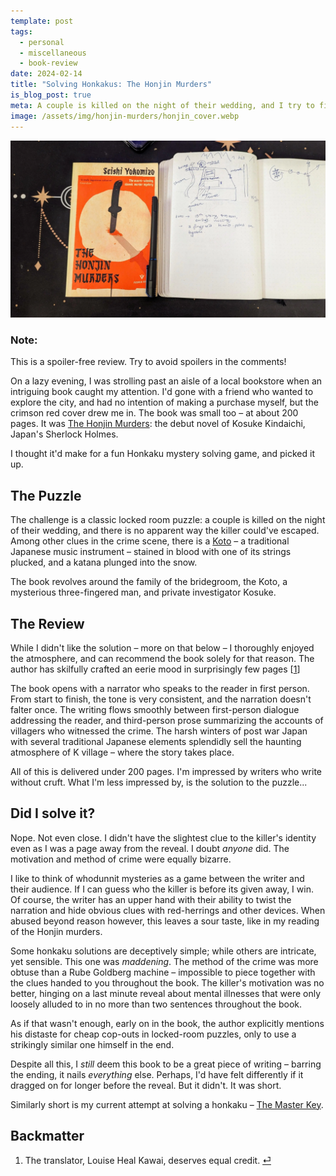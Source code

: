 ```yaml
---
template: post
tags:
  - personal
  - miscellaneous
  - book-review
date: 2024-02-14
title: "Solving Honkakus: The Honjin Murders"
is_blog_post: true
meta: A couple is killed on the night of their wedding, and I try to find the culprit.
image: /assets/img/honjin-murders/honjin_cover.webp
---
```

![The Honjin Murders Cover art](/assets/img/honjin-murders/honjin_cover.webp)

<div class="note">
<h3> Note: </h3>
This is a spoiler-free review.
Try to avoid spoilers in the comments!
</div>

On a lazy evening, I was strolling past an aisle of a local bookstore
when an intriguing book caught my attention.
I'd gone with a friend who wanted to explore the city,
and had no intention of making a purchase myself,
but the crimson red cover drew me in.
The book was small too – at about 200 pages.
It was [The Honjin Murders](https://en.wikipedia.org/wiki/The_Honjin_Murders):  the debut novel of Kosuke Kindaichi, Japan's Sherlock Holmes. 

I thought it'd make for a fun Honkaku mystery solving game, and picked it up.

## The Puzzle

The challenge is a classic locked room puzzle:
a couple is killed on the night of their wedding,
and there is no apparent way the killer could've escaped.
Among other clues in the crime scene, there is a [Koto](https://en.wikipedia.org/wiki/Koto_(instrument))
– a traditional Japanese music instrument – stained in blood with one of its strings plucked,
and a katana plunged into the snow.

The book revolves around the family of the bridegroom, the Koto,
a mysterious three-fingered man, and private investigator Kosuke.

##  The Review

While I didn't like the solution – more on that below – I thoroughly enjoyed the atmosphere,
and can recommend the book solely for that reason.
The author has skilfully crafted an eerie mood in surprisingly few pages [[1](#backmatter)]

The book opens with a narrator who speaks to the reader in first person.
From start to finish, the tone is very consistent, and the narration doesn't falter once.
The writing flows smoothly between first-person dialogue addressing the reader, and third-person prose summarizing the accounts of villagers who witnessed the crime. 
The harsh winters of post war Japan with several traditional Japanese elements splendidly sell the haunting atmosphere of K village – where the story takes place.

All of this is delivered under 200 pages.
I'm impressed by writers who write without cruft.
What I'm less impressed by, is the solution to the puzzle...

## Did I solve it?

Nope.
Not even close.
I didn't have the slightest clue to the killer's identity even
as I was a page away from the reveal.
I doubt *anyone* did.
The motivation and method of crime were equally bizarre.

I like to think of whodunnit mysteries as a game between the writer and their audience.
If I can guess who the killer is before its given away, I win.
Of course, the writer has an upper hand with their ability to twist the narration and hide obvious clues with red-herrings and other devices. 
When abused beyond reason however, this leaves a sour taste,
like in my reading of the Honjin murders.

Some honkaku solutions are deceptively simple; while others are intricate, yet sensible.
This one was *maddening*.
The method of the crime was more obtuse than a Rube Goldberg machine – impossible to piece together with the clues handed to you throughout the book.
The killer's motivation was no better, hinging on a last minute reveal about mental illnesses that were only loosely alluded to in no more than two sentences throughout the book.

As if that wasn't enough, early on in the book, the author explicitly mentions his distaste for cheap cop-outs in locked-room puzzles, only to use a strikingly similar one himself in the end.

Despite all this, I *still* deem this book to be a great piece of writing – barring the ending,
it nails *everything* else.
Perhaps, I'd have felt differently if it dragged on for longer before the reveal.
But it didn't.
It was short.

Similarly short is my current attempt at solving a honkaku – [The Master Key](/blog/the-master-key).

## Backmatter

1. The translator, Louise Heal Kawai, deserves equal credit. [⏎](#the-review)
